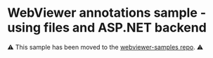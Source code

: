 # WebViewer annotations sample - using files and ASP.NET backend

⚠️ This sample has been moved to the [webviewer-samples repo](https://github.com/ApryseSDK/webviewer-samples/tree/main/webviewer-annotations-aspnet). ⚠️